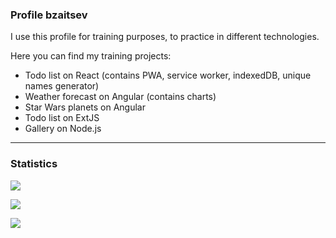 ### Profile bzaitsev
I use this profile for training purposes, to practice in different technologies.

Here you can find my training projects:
- Todo list on React (contains PWA, service worker, indexedDB, unique names generator)
- Weather forecast on Angular (contains charts)
- Star Wars planets on Angular 
- Todo list on ExtJS
- Gallery on Node.js

<hr>

### Statistics

<p><a href="https://github.com/arturssmirnovs/github-profile-views-counter" target="_blank">
  <img src="https://gpvc.arturio.dev/bzaitsev">
</a></p>
<p><a href="https://github.com/anuraghazra/github-readme-stats" target="_blank">
  <img src="https://github-readme-stats.vercel.app/api/top-langs?username=bzaitsev&langs_count=6&layout=compact&theme=react">
</a></p>
<p><a href="https://github.com/anuraghazra/github-readme-stats" target="_blank">
  <img src="https://github-readme-stats.vercel.app/api?username=bzaitsev&theme=react&show_icons=true">
</a></p>
